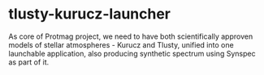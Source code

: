 # tlusty-kurucz-launcher

As core of Protmag project, we need to have both scientifically approven models of stellar atmospheres - Kurucz and Tlusty, unified into one launchable application, also producing synthetic spectrum using Synspec as part of it.